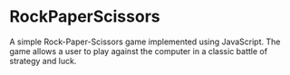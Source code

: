 # RockPaperScissors
A simple Rock-Paper-Scissors game implemented using JavaScript. The game allows a user to play against the computer in a classic battle of strategy and luck.
